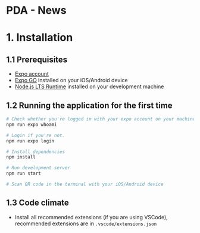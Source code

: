 # PDA - News

# 1. Installation

## 1.1 Prerequisites

-   [Expo account](https://expo.dev/)
-   [Expo GO](https://expo.dev/client) installed on your iOS/Android device
-   [Node.js LTS Runtime](https://nodejs.org/en/) installed on your development machine

## 1.2 Running the application for the first time

```sh
# Check whether you're logged in with your expo account on your machine
npm run expo whoami

# Login if you're not.
npm run expo login

# Install dependencies
npm install

# Run development server
npm run start

# Scan QR code in the terminal with your iOS/Android device
```

## 1.3 Code climate

-   Install all recommended extensions (if you are using VSCode), recommended extensions are in `.vscode/extensions.json`
